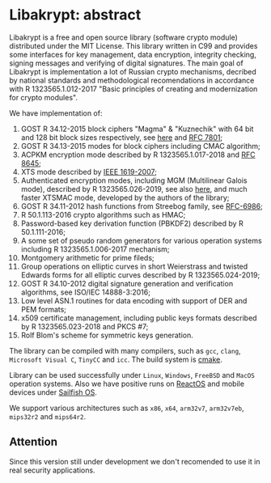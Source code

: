 # Libakrypt: abstract

Libakrypt is a free and open source library (software crypto module) distributed under
the MIT License. This library written in C99 and provides some interfaces for
key management, data encryption, integrity checking, signing messages and verifying
of digital signatures. The main goal of Libakrypt is implementation a lot of Russian
crypto mechanisms, decribed by national standards and methodological recomendations
in accordance with R 1323565.1.012-2017
"Basic principles of creating and modernization for crypto modules".

We have implementation of:

 1. GOST R 34.12-2015 block ciphers "Magma" & "Kuznechik" with 64 bit and 128 bit block sizes respectively,
  see [here](https://datatracker.ietf.org/doc/draft-dolmatov-magma/) and [RFC 7801](https://tools.ietf.org/html/rfc7801);
 2. GOST R 34.13-2015 modes for block ciphers including CMAC algorithm;
 3. ACPKM encryption mode described by R 1323565.1.017-2018 and [RFC 8645](https://tools.ietf.org/html/rfc8645);
 4. XTS mode described by [IEEE 1619-2007](https://standards.ieee.org/standard/1619-2007.html);
 5. Authenticated encryption modes, including MGM (Multilinear Galois mode), described by R 1323565.026-2019, 
    see also [here](https://datatracker.ietf.org/doc/draft-smyshlyaev-mgm/), and much faster XTSMAC mode, 
    developed by the authors of the library;
 6. GOST R 34.11-2012 hash functions from Streebog family, see [RFC-6986](https://tools.ietf.org/html/rfc6986);
 7. R 50.1.113-2016 crypto algorithms such as HMAC;
 8. Password-based key derivation function (PBKDF2) described by R 50.1.111-2016;
 9. A some set of pseudo random generators for various operation systems including R 1323565.1.006-2017 mechanism;
10. Montgomery arithmetic for prime fileds;
11. Group operations on elliptic curves in short Weierstrass and twisted Edwards forms for 
  all elliptic curves described by R 1323565.024-2019;
12. GOST R 34.10-2012 digital signature generation and verification algorithms, see ISO/IEC 14888-3:2016;
13. Low level ASN.1 routines for data encoding with support of DER and PEM formats;
14. x509 certificate management, including public keys formats described by R 1323565.023-2018 and PKCS #7;
15. Rolf Blom's scheme for symmetric keys generation.

The library can be compiled with many compilers,
such as `gcc`, `clang`, `Microsoft Visual C`, `TinyCC` and `icc`.
The build system is [cmake](https://cmake.org/).

Library can be used successfully under `Linux`, `Windows`, `FreeBSD` and `MacOS` operation systems.
Also we have positive runs on [ReactOS](https://reactos.org) and mobile devices under [Sailfish OS](https://sailfishos.org/).

We support various architectures such as `x86`, `x64`, `arm32v7`, `arm32v7eb`, `mips32r2` and `mips64r2`.

## Attention

Since this version still under development we don't recomended to use it
in real security applications.
